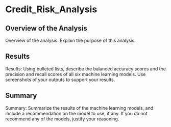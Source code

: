 # Credit_Risk_Analysis

## Overview of the Analysis
Overview of the analysis: Explain the purpose of this analysis.

## Results
Results: Using bulleted lists, describe the balanced accuracy scores and the precision and recall scores of all six machine learning models. Use screenshots of your outputs to support your results.

## Summary
Summary: Summarize the results of the machine learning models, and include a recommendation on the model to use, if any. If you do not recommend any of the models, justify your reasoning.
